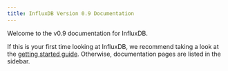 ```yaml
---
title: InfluxDB Version 0.9 Documentation
---
```


Welcome to the v0.9 documentation for InfluxDB.

If this is your first time looking at InfluxDB, we recommend taking a look at the [getting started guide](/docs/v0.9/introduction/getting_started.html). Otherwise, documentation pages are listed in the sidebar.
